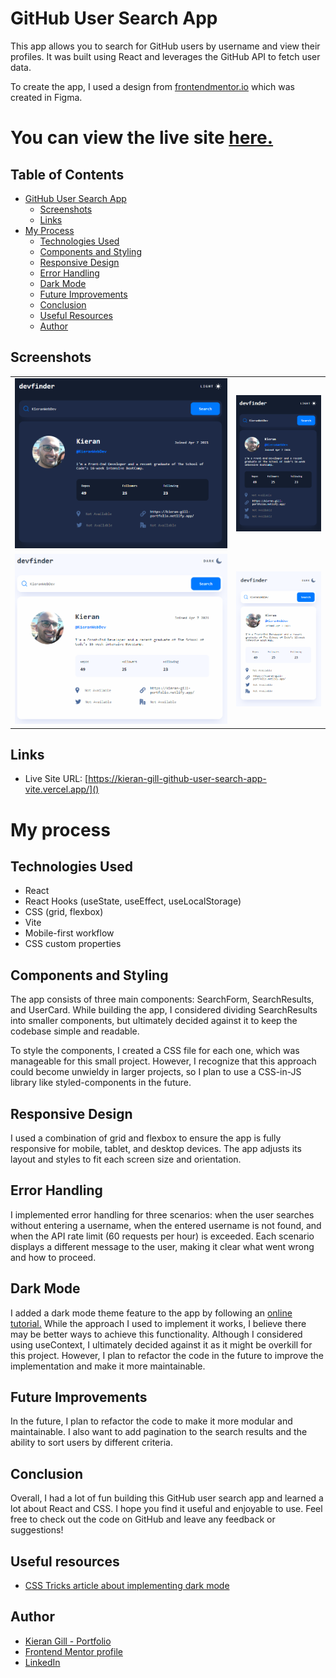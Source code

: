 # GitHub User Search App

This app allows you to search for GitHub users by username and view their profiles. It was built using React and leverages the GitHub API to fetch user data.

To create the app, I used a design from [frontendmentor.io](https://www.frontendmentor.io/challenges/github-user-search-app-Q09YOgaH6) which was created in Figma.

# You can view the live site [here.](https://kieran-gill-github-user-search-app-vite.vercel.app/)

## Table of Contents

- [GitHub User Search App](#github-user-search-app)
  - [Screenshots](#screenshots)
  - [Links](#links)
- [My Process](#my-process)
  - [Technologies Used](#technologies-used)
  - [Components and Styling](#components-and-styling)
  - [Responsive Design](#responsive-design)
  - [Error Handling](#error-handling)
  - [Dark Mode](#dark-mode)
  - [Future Improvements](#future-improvements)
  - [Conclusion](#conclusion)
  - [Useful Resources](#useful-resources)
  - [Author](#author)

## Screenshots

<table>
<tr>
<td>
  <img src="screenshots\darkmode screenshot.png" width="500" />
</td>
<td>
  <img src="screenshots\mobile dark screenshot.png"  width="200"  />
  </td>
  </tr>
<tr>
<td>
  <img src="screenshots\lightmode screenshot.png" width="500" />
</td>
<td>
  <img src="screenshots\mobile-light screenshot.png"  width="200"  />
  </td>
  </tr>
</table>

## Links

- Live Site URL: [https://kieran-gill-github-user-search-app-vite.vercel.app/]()

# My process

## Technologies Used

- React
- React Hooks (useState, useEffect, useLocalStorage)
- CSS (grid, flexbox)
- Vite
- Mobile-first workflow
- CSS custom properties

## Components and Styling

The app consists of three main components: SearchForm, SearchResults, and UserCard. While building the app, I considered dividing SearchResults into smaller components, but ultimately decided against it to keep the codebase simple and readable.

To style the components, I created a CSS file for each one, which was manageable for this small project. However, I recognize that this approach could become unwieldy in larger projects, so I plan to use a CSS-in-JS library like styled-components in the future.

## Responsive Design

I used a combination of grid and flexbox to ensure the app is fully responsive for mobile, tablet, and desktop devices. The app adjusts its layout and styles to fit each screen size and orientation.

## Error Handling

I implemented error handling for three scenarios: when the user searches without entering a username, when the entered username is not found, and when the API rate limit (60 requests per hour) is exceeded. Each scenario displays a different message to the user, making it clear what went wrong and how to proceed.

## Dark Mode

I added a dark mode theme feature to the app by following an [online tutorial.](https://css-tricks.com/easy-dark-mode-and-multiple-color-themes-in-react/) While the approach I used to implement it works, I believe there may be better ways to achieve this functionality. Although I considered using useContext, I ultimately decided against it as it might be overkill for this project. However, I plan to refactor the code in the future to improve the implementation and make it more maintainable.

## Future Improvements

In the future, I plan to refactor the code to make it more modular and maintainable. I also want to add pagination to the search results and the ability to sort users by different criteria.

## Conclusion

Overall, I had a lot of fun building this GitHub user search app and learned a lot about React and CSS. I hope you find it useful and enjoyable to use. Feel free to check out the code on GitHub and leave any feedback or suggestions!

## Useful resources

- [CSS Tricks article about implementing dark mode](https://css-tricks.com/easy-dark-mode-and-multiple-color-themes-in-react/)

## Author

- [Kieran Gill - Portfolio ](https://kieran-gill-portfolio.netlify.app/)
- [Frontend Mentor profile](hhttps://www.frontendmentor.io/profile/KieranWebDev)
- [LinkedIn](www.linkedin.com/in/kieran-gill)
